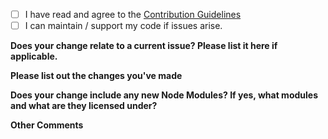 - [ ] I have read and agree to the [Contribution Guidelines](https://github.com/FreeTubeApp/FreeTube/blob/master/CONTRIBUTING.md)
- [ ] I can maintain / support my code if issues arise.

**Does your change relate to a current issue? Please list it here if applicable.**


**Please list out the changes you've made**


**Does your change include any new Node Modules?  If yes, what modules and what are they licensed under?**


**Other Comments**
